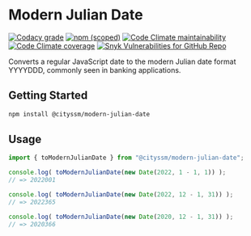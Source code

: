 # Modern Julian Date

[![Codacy grade](https://img.shields.io/codacy/grade/a5309114d6e24e718063643cb5153e02)](https://app.codacy.com/gh/cityssm/modern-julian-date/dashboard)
[![npm (scoped)](https://img.shields.io/npm/v/@cityssm/modern-julian-date)](https://www.npmjs.com/package/@cityssm/modern-julian-date)
[![Code Climate maintainability](https://img.shields.io/codeclimate/maintainability/cityssm/modern-julian-date)](https://codeclimate.com/github/cityssm/modern-julian-date)
[![Code Climate coverage](https://img.shields.io/codeclimate/coverage/cityssm/modern-julian-date)](https://codeclimate.com/github/cityssm/modern-julian-date)
[![Snyk Vulnerabilities for GitHub Repo](https://img.shields.io/snyk/vulnerabilities/github/cityssm/modern-julian-date)](https://app.snyk.io/org/cityssm/project/dd6d1fe5-d395-4577-8f37-41eeb38f534d)

Converts a regular JavaScript date to the modern Julian date format YYYYDDD,
commonly seen in banking applications.

## Getting Started

```sh
npm install @cityssm/modern-julian-date
```

## Usage

```javascript
import { toModernJulianDate } from "@cityssm/modern-julian-date";

console.log( toModernJulianDate(new Date(2022, 1 - 1, 1)) );
// => 2022001

console.log( toModernJulianDate(new Date(2022, 12 - 1, 31)) );
// => 2022365

console.log( toModernJulianDate(new Date(2020, 12 - 1, 31)) );
// => 2020366
```
